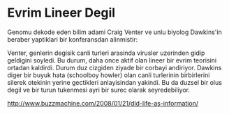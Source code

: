 # Evrim Lineer Degil

Genomu dekode eden bilim adami Craig Venter ve unlu biyolog Dawkins'in beraber yaptiklari bir konferansdan alinmistir:

Venter, genlerin degisik canli turleri arasinda virusler uzerinden gidip geldigini soyledi. Bu durum, daha once aktif olan lineer bir evrim teorisini ortadan kaldirdi. Durum duz cizgiden ziyade bir corbayi andiriyor. Dawkins diger bir buyuk hata (schoolboy howler) olan canli turlerinin birbirlerini silerek otekinin yerine gectikleri anlayisindan yakindi. Bu da duzsel bir olus degil ve bir turun tukenmesi ayri bir surec olarak seyredebiliyor.

http://www.buzzmachine.com/2008/01/21/dld-life-as-information/

